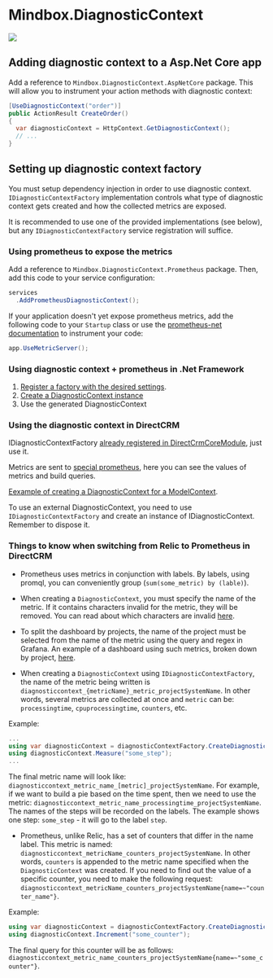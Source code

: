 # Mindbox.DiagnosticContext

![](https://github.com/mindbox-cloud/Mindbox.DiagnosticContext/workflows/publish/badge.svg)

## Adding diagnostic context to a Asp.Net Core app

Add a reference to `Mindbox.DiagnosticContext.AspNetCore` package. This will allow you to instrument your action methods with diagnostic context:

```csharp
[UseDiagnosticContext("order")]
public ActionResult CreateOrder()
{ 
  var diagnosticContext = HttpContext.GetDiagnosticContext();
  // ...   
}
```

## Setting up diagnostic context factory

You must setup dependency injection in order to use diagnostic context. `IDiagnosticContextFactory` implementation controls what type of diagnostic context gets created and how the collected metrics are exposed. 

It is recommended to use one of the provided implementations (see below), but any `IDiagnosticContextFactory` service registration will suffice.

### Using prometheus to expose the metrics

Add a reference to `Mindbox.DiagnosticContext.Prometheus` package. Then, add this code to your service configuration:

```csharp
services
  .AddPrometheusDiagnosticContext();
```

If your application doesn't yet expose prometheus metrics, add the following code to your `Startup` class or use the [prometheus-net documentation](https://github.com/prometheus-net/prometheus-net) to instrument your code: 

```csharp
app.UseMetricServer();
```

### Using diagnostic context + prometheus in .Net Framework

1. [Register a factory with the desired settings](https://github.com/mindbox-cloud/DirectCRM/blob/51c6a6e418afd4a696b0f68998aaf9fa46056f62/Product/DirectCrm/DirectCrm.Core/DirectCrmCoreModule.cs#L177-L204).
1. [Create a DiagnosticContext instance](https://github.com/mindbox-cloud/DirectCRM/blob/b16aca860a6c5c6d16c806c915f24af7a2703106/Product/DirectCrm/Mailings/Mailings.Model/BulkOperation/MailingBulkSendingOperation.cs#L44-L49)
1. Use the generated DiagnosticContext

### Using the diagnostic context in DirectCRM

IDiagnosticContextFactory [already registered in DirectCrmCoreModule](https://github.com/mindbox-cloud/DirectCRM/blob/51c6a6e418afd4a696b0f68998aaf9fa46056f62/Product/DirectCrm/DirectCrm.Core/DirectCrmCoreModule.cs#L177-L204), just use it.

Metrics are sent to [special prometheus](https://kube-infra.mindbox.ru/common-dc/prometheus/), here you can see the values of metrics and build queries.

[Eexample of creating a DiagnosticContext for a ModelContext](https://github.com/mindbox-cloud/DirectCRM/blob/b16aca860a6c5c6d16c806c915f24af7a2703106/Product/DirectCrm/Mailings/Mailings.Model/BulkOperation/MailingBulkSendingOperation.cs#L44-L49).

To use an external DiagnosticContext, you need to use `IDiagnosticContextFactory` and create an instance of IDiagnosticContext. Remember to dispose it.

### Things to know when switching from Relic to Prometheus in DirectCRM

* Prometheus uses metrics in conjunction with labels. By labels, using promql, you can conveniently group (`sum(some_metric) by (lable)`).

* When creating a `DiagnosticContext`, you must specify the name of the metric. If it contains characters invalid for the metric, they will be removed. You can read about which characters are invalid [here](https://prometheus.io/docs/concepts/data_model/).

* To split the dashboard by projects, the name of the project must be selected from the name of the metric using the query and regex in Grafana. An example of a dashboard using such metrics, broken down by project, [here](https://grafana.mindbox.ru/d/uWOO6yjGk/mailings-dc?editview=templating&orgId=1&from=now-15m&to=now&refresh=5s).

* When creating a `DiagnosticContext` using `IDiagnosticContextFactory`, the name of the metric being written is `diagnosticcontext_{metricName}_metric_projectSystemName`.
In other words, several metrics are collected at once and `metric` can be: `processingtime`, `cpuprocessingtime`, `counters`, etc.

Example:
```csharp
...
using var diagnosticContext = diagnosticContextFactory.CreateDiagnosticContext("metric_name");
using diagnosticContext.Measure("some_step");
...
```
The final metric name will look like: `diagnosticcontext_metric_name_[metric]_projectSystemName`.
For example, if we want to build a pie based on the time spent, then we need to use the metric: `diagnosticcontext_metric_name_processingtime_projectSystemName`.
The names of the steps will be recorded on the labels. The example shows one step: `some_step` - it will go to the label `step`.

* Prometheus, unlike Relic, has a set of counters that differ in the name label.
This metric is named: `diagnosticcontext_metricName_counters_projectSystemName`. In other words, `counters` is appended to the metric name specified when the `DiagnosticContext` was created.
If you need to find out the value of a specific counter, you need to make the following request: `diagnosticcontext_metricName_counters_projectSystemName{name=~"counter_name"}`.

Example:
```csharp
using var diagnosticContext = diagnosticContextFactory.CreateDiagnosticContext("metric_name");
using diagnosticContext.Increment("some_counter");
```
The final query for this counter will be as follows: `diagnosticcontext_metric_name_counters_projectSystemName{name=~"some_counter"}`.
